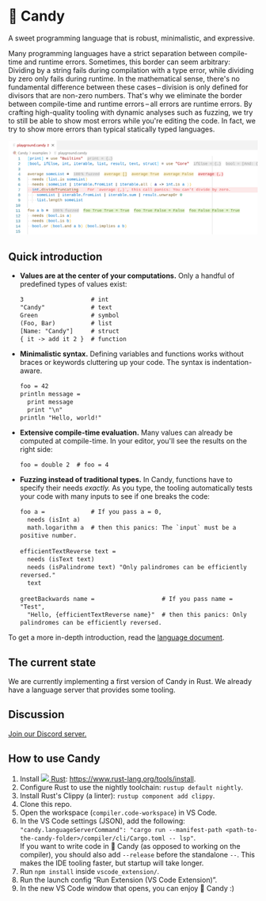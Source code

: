# 🍭 Candy

A sweet programming language that is robust, minimalistic, and expressive.

Many programming languages have a strict separation between compile-time and runtime errors.
Sometimes, this border can seem arbitrary:
Dividing by a string fails during compilation with a type error, while dividing by zero only fails during runtime.
In the mathematical sense, there's no fundamental difference between these cases – division is only defined for divisors that are non-zero numbers.
That's why we eliminate the border between compile-time and runtime errors – all errors are runtime errors.
By crafting high-quality tooling with dynamic analyses such as fuzzing, we try to still be able to show most errors while you're editing the code.
In fact, we try to show more errors than typical statically typed languages.

![Candy in VS Code](screenshot.png)

## Quick introduction

- **Values are at the center of your computations.**
  Only a handful of predefined types of values exist:

  ```candy
  3                   # int
  "Candy"             # text
  Green               # symbol
  (Foo, Bar)          # list
  [Name: "Candy"]     # struct
  { it -> add it 2 }  # function
  ```

- **Minimalistic syntax.**
  Defining variables and functions works without braces or keywords cluttering up your code.
  The syntax is indentation-aware.

  ```candy
  foo = 42
  println message =
    print message
    print "\n"
  println "Hello, world!"
  ```

- **Extensive compile-time evaluation.**
  Many values can already be computed at compile-time.
  In your editor, you'll see the results on the right side:

  ```candy
  foo = double 2  # foo = 4
  ```

- **Fuzzing instead of traditional types.**
  In Candy, functions have to specify their needs _exactly._
  As you type, the tooling automatically tests your code with many inputs to see if one breaks the code:

  ```candy
  foo a =             # If you pass a = 0,
    needs (isInt a)
    math.logarithm a  # then this panics: The `input` must be a positive number.

  efficientTextReverse text =
    needs (isText text)
    needs (isPalindrome text) "Only palindromes can be efficiently reversed."
    text

  greetBackwards name =                   # If you pass name = "Test",
    "Hello, {efficientTextReverse name}"  # then this panics: Only palindromes can be efficiently reversed.
  ```

To get a more in-depth introduction, read the [language document](language.md).

## The current state

We are currently implementing a first version of Candy in Rust.
We already have a language server that provides some tooling.

## Discussion

[Join our Discord server.](https://discord.gg/5Vr4eAJ7gU)

## How to use Candy

1. Install [<img height="16" src="https://rust-lang.org/static/images/favicon.svg"> Rust](https://rust-lang.org): https://www.rust-lang.org/tools/install.
2. Configure Rust to use the nightly toolchain: `rustup default nightly`.
3. Install Rust's Clippy (a linter): `rustup component add clippy`.
4. Clone this repo.
5. Open the workspace (`compiler.code-workspace`) in VS Code.
6. In the VS Code settings (JSON), add the following: `"candy.languageServerCommand": "cargo run --manifest-path <path-to-the-candy-folder>/compiler/cli/Cargo.toml -- lsp"`.  
   If you want to write code in 🍭 Candy (as opposed to working on the compiler), you should also add `--release` before the standalone `--`.
   This makes the IDE tooling faster, but startup will take longer.
7. Run `npm install` inside `vscode_extension/`.
8. Run the launch config “Run Extension (VS Code Extension)”.
9. In the new VS Code window that opens, you can enjoy 🍭 Candy :)
